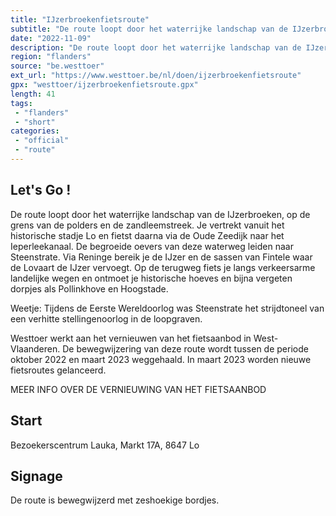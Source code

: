 ```yaml
---
title: "IJzerbroekenfietsroute"
subtitle: "De route loopt door het waterrijke landschap van de IJzerbroeken, op de grens van de polders en de zandleemstreek"
date: "2022-11-09"
description: "De route loopt door het waterrijke landschap van de IJzerbroeken, op de grens van de polders en de zandleemstreek"
region: "flanders"
source: "be.westtoer"
ext_url: "https://www.westtoer.be/nl/doen/ijzerbroekenfietsroute"
gpx: "westtoer/ijzerbroekenfietsroute.gpx"
length: 41
tags:
 - "flanders"
 - "short"
categories:
 - "official"
 - "route"
---
```


## Let's Go ! 

De route loopt door het waterrijke landschap van de IJzerbroeken, op de grens van de polders en de zandleemstreek. Je vertrekt vanuit het historische stadje Lo en fietst daarna via de Oude Zeedijk naar het Ieperleekanaal. De begroeide oevers van deze waterweg leiden naar Steenstrate. Via Reninge bereik je de IJzer en de sassen van Fintele waar de Lovaart de IJzer vervoegt. Op de terugweg fiets je langs verkeersarme landelijke wegen en ontmoet je historische hoeves en bijna vergeten dorpjes als Pollinkhove en Hoogstade.

Weetje: Tijdens de Eerste Wereldoorlog was Steenstrate het strijdtoneel van een verhitte stellingenoorlog in de loopgraven.

Westtoer werkt aan het vernieuwen van het fietsaanbod in West-Vlaanderen. De bewegwijzering van deze route wordt tussen de periode oktober 2022 en maart 2023 weggehaald. In maart 2023 worden nieuwe fietsroutes gelanceerd.

MEER INFO OVER DE VERNIEUWING VAN HET FIETSAANBOD

## Start

Bezoekerscentrum Lauka, Markt 17A, 8647 Lo

## Signage

De route is bewegwijzerd met zeshoekige bordjes.
